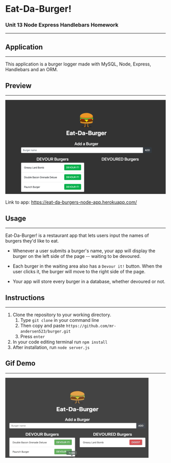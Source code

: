 # Eat-Da-Burger! 

### Unit 13 Node Express Handlebars Homework
- - - -
## Application
- - - -
This application is a burger logger made with MySQL, Node, Express, Handlebars and an ORM.


## Preview
- - - -
![picture alt](preview/burger.png)

Link to app: https://eat-da-burgers-node-app.herokuapp.com/

## Usage
- - - -
Eat-Da-Burger! is a restaurant app that lets users input the names of burgers they'd like to eat.

* Whenever a user submits a burger's name, your app will display the burger on the left side of the page -- waiting to be devoured.

* Each burger in the waiting area also has a `Devour it!` button. When the user clicks it, the burger will move to the right side of the page.

* Your app will store every burger in a database, whether devoured or not.

## Instructions
- - - -
1. Clone the repository to your working directory. 
   1. Type `git clone` in your command line
   2. Then copy and paste `https://github.com/mr-andersen523/burger.git`
   3. Press `enter` 
2. In your code editing terminal run `npm install`
3. After installation, run `node server.js`
   
## Gif Demo
- - - -

<img src="preview/burger-app.gif" height="250px" width="450px">

